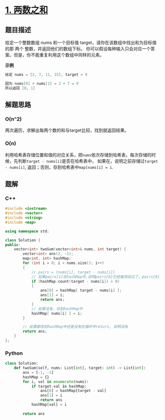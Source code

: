 # [1. 两数之和](https://leetcode-cn.com/problems/two-sum/submissions/)


## 题目描述

给定一个整数数组 nums 和一个目标值 target，请你在该数组中找出和为目标值的那 两个 整数，并返回他们的数组下标。
你可以假设每种输入只会对应一个答案。但是，你不能重复利用这个数组中同样的元素。

**示例**

```cpp
给定 nums = [2, 7, 11, 15], target = 9

因为 nums[0] + nums[1] = 2 + 7 = 9
所以返回 [0, 1]
```

## 解题思路

### O(n^2)

两次遍历，求解出每两个数的和与target比较，找到就返回结果。

### O(n)

利用哈希表存储位置和值的对应关系，把`nums`依次存储到哈希表，每次存储的时候，先判断`target - nums[i]`是否在哈希表中，
如果在，说明之前存储过`target - nums[i]`, 返回；否则，存到哈希表中`map[nums[i] = i`.

## 题解

### C++

```cpp
#include <iostream>
#include <vector>
#include <string>
#include <map>

using namespace std;

class Solution {
public:
    vector<int> twoSum(vector<int>& nums, int target) {
        vector<int> ans(2, -1);
        map<int, int> hashMap;
        for (int i = 0; i < nums.size(); i++)
        {
            // pairs = (nums[i], target - nums[i])
            // 如果pairs[1]在hashMap中,说明pairs[0]已经被添加过了，pairs[0]应该在pairs[1]前面
            if (hashMap.count(target - nums[i]) > 0)
            {
                ans[0] = hashMap[ target - nums[i] ];
                ans[1] = i;
                return ans;
            }
            // 如果没有，存到hashMap中
            hashMap[ nums[i] ] = i;
        }

        // 如果都存到hashMap中还是没有在循环中return, 说明没有
        return ans;      
    }
};
```

### Python

```python
class Solution:
    def twoSum(self, nums: List[int], target: int) -> List[int]:
        ans = [-1, -1]
        hashMap = {}
        for i, val in enumerate(nums):
            if target-val in hashMap:
                ans[0] = hashMap[target - val]
                ans[1] = i
                return ans
            hashMap[val] = i
            
        return ans
```